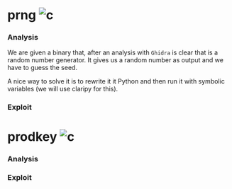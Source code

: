 # prng ![c](https://img.shields.io/badge/solved-success)
### Analysis
We are given a binary that, after an analysis with ```Ghidra``` is clear that is a random number generator. It gives us a random number as output and we have to guess the seed.

A nice way to solve it is to rewrite it it Python and then run it with symbolic variables (we will use claripy for this).
### Exploit

# prodkey ![c](https://img.shields.io/badge/solved-success)
### Analysis
### Exploit
